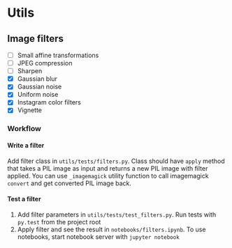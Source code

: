 # Utils

## Image filters

- [ ] Small affine transformations
- [ ] JPEG compression
- [ ] Sharpen
- [X] Gaussian blur
- [X] Gaussian noise
- [X] Uniform noise
- [X] Instagram color filters
- [X] Vignette

### Workflow

#### Write a filter
Add filter class in `utils/tests/filters.py`. Class should have `apply` method that takes a PIL image as input and returns a new PIL image with filter applied. You can use `_imagemagick` utility function to call imagemagick `convert` and get converted PIL image back.

#### Test a filter
1. Add filter parameters in `utils/tests/test_filters.py`. Run tests with `py.test` from the project root
2. Apply filter and see the result in `notebooks/filters.ipynb`. To use notebooks, start notebook server with `jupyter notebook`
